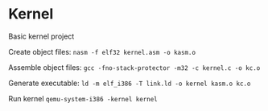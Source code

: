 # Kernel
Basic kernel project


Create object files:
`nasm -f elf32 kernel.asm -o kasm.o`

Assemble object files:
`gcc -fno-stack-protector -m32 -c kernel.c -o kc.o`

Generate executable:
`ld -m elf_i386 -T link.ld -o kernel kasm.o kc.o`

Run kernel
`qemu-system-i386 -kernel kernel`
